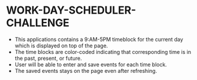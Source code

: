 # WORK-DAY-SCHEDULER-CHALLENGE
* This applications contains a 9:AM-5PM timeblock for the current day which is displayed on top of the page.
* The time blocks are color-coded indicating that corresponding time is in the past, present, or future.
* User will be able to enter and save events for each time block.
* The saved events stays on the page even after refreshing.

